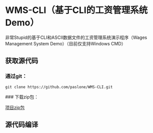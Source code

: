# WMS-CLI（基于CLI的工资管理系统Demo）
非常Stupid的基于CLI和ASCII数据文件的工资管理系统演示程序（Wages Management System Demo）（目前仅支持Windows CMD）</p>
## 获取源代码
### 通过git：
<p><code>git clone https://github.com/paslone/WMS-CLI.git</code></p>
### 下载zip包：
<p><a href="https://github.com/paslone/WMS-CLI/archive/master.zip">项目zip包</a></p>

## 源代码编译
